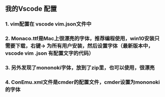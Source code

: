 ## 我的Vscode 配置

### 1. vim配置在 vscode vim.json文件中

### 2. Monaco.ttf是Mac上很漂亮的字体，推荐编程使用，win10安装只需要下载，右键-> 为所有用户安装，然后设置字体（最新版本中，vscode vim .json 有配置文字的代码）

### 3. 另外发现了mononoki字体，放到了zip里，也可以使用，很漂亮

### 4. ConEmu.xml文件是cmder的配置文件，cmder设置为mononoki的字体
